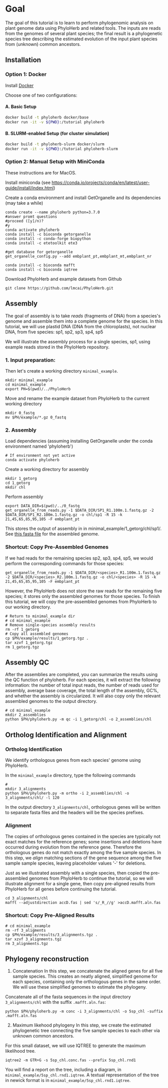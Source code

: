 # Goal
The goal of this tutorial is to learn to perform phylogenomic analysis on plant genome data using PhyloHerb and related tools. The inputs are reads from the genomes of several plant species; the final result is a phylogenetic species tree describing the estimated evolution of the input plant species from (unknown) common ancestors.

## Installation
### Option 1: Docker
Install [Docker](https://docs.docker.com/get-started/get-docker/)

Choose one of two configurations:

#### A. Basic Setup
```bash
docker build -t phyloherb docker/base
docker run -it -v ${PWD}:/tutorial phyloherb
```

#### B. SLURM-enabled Setup (for cluster simulation)
```bash
docker build -t phyloherb-slurm docker/slurm
docker run -it -v ${PWD}:/tutorial phyloherb-slurm
```

### Option 2: Manual Setup with MiniConda
These instructions are for MacOS.

Install miniconda (see https://conda.io/projects/conda/en/latest/user-guide/install/index.html)

Create a conda environment and install GetOrganelle and its dependencies (may take a while)
```
conda create --name phyloherb python=3.7.0
#answer promt questions 
#proceed ([y]/n)?
#y
conda activate phyloherb
conda install -c bioconda getorganelle
conda install -c conda-forge biopython
conda install -c etetoolkit ete3

#get database for getorganelle
get_organelle_config.py --add embplant_pt,embplant_mt,embplant_nr

conda install -c bioconda mafft
conda install -c bioconda iqtree
```

Download PhyloHerb and example datasets from Github
```
git clone https://github.com/lmcai/PhyloHerb.git
```

## Assembly
The goal of assembly is to take *reads* (fragments of DNA) from a species's genome and assemble them into a complete genome for the species. In this tutorial, we will use plastid DNA (DNA from the chloroplasts), not nuclear DNA, from five species: sp1, sp2, sp3, sp4, sp5

We will illustrate the assembly process for a single species, sp1, using example reads stored in the PhyloHerb repository.

### 1. Input preparation:


Then let's create a working directory `minimal_example`.
```
mkdir minimal_example
cd minimal_example
export PH=$(pwd)/../PhyloHerb
```

Move and rename the example dataset from PhyloHerb to the current working directory
```
mkdir 0_fastq
mv $PH/example/*.gz 0_fastq
```

### 2. Assembly
Load dependencies (assuming installing GetOrganelle under the conda environment named 'phyloherb')
```
# If environment not yet active
conda activate phyloherb
```
Create a working directory for assembly

```
mkdir 1_getorg
cd 1_getorg
mkdir chl
```

Perform assembly

```
export DATA_DIR=$(pwd)/../0_fastq
get_organelle_from_reads.py -1 $DATA_DIR/SP1_R1.100m.1.fastq.gz -2 $DATA_DIR/SP1_R2.100m.1.fastq.gz -o chl/sp1 -R 15 -k 21,45,65,85,95,105 -F embplant_pt
```
This stores the output of assembly in in minimal_example/1_getorg/chl/sp1/. See [this fasta file](minimal_example/1_getorg/chl/sp1/embplant_pt.K105.complete.graph1.1.path_sequence.fasta) for the assembled genome.

### Shortcut: Copy Pre-Assembled Genomes
If we had reads for the remaining species sp2, sp3, sp4, sp5, we would perform the corresponding commands for those species:
```
get_organelle_from_reads.py -1 $DATA_DIR/<species>_R1.100m.1.fastq.gz -2 $DATA_DIR/<species>_R2.100m.1.fastq.gz -o chl/<species> -R 15 -k 21,45,65,85,95,105 -F embplant_pt
```
However, the PhyloHerb does not store the raw reads for the remaining five species; it stores only the assembled genomes for those species. To finish this tutorial, we will copy the pre-assembled genomes from PhyloHerb to our working directory.
```
# Return to minimal_example dir
# cd minimal_example
# Remove single-species assembly results
rm -rf 1_getorg
# Copy all assembled genomes
cp $PH/example/results/1_getorg.tgz .
tar xzvf 1_getorg.tgz
rm 1_getorg.tgz
```

## Assembly QC
After the assemblies are completed, you can summarize the results using the QC function of phyloherb. For each species, it will extract the following information: the number of total input reads, the number of reads used for assembly, average base coverage, the total length of the assembly, GC%, and whether the assembly is circularized. It will also copy only the relevant assembled genomes to the output directory.

```
# cd minimal_example
mkdir 2_assemblies
python $PH/phyloherb.py -m qc -i 1_getorg/chl -o 2_assemblies/chl
```


## Ortholog Identification and Alignment
### Ortholog Identification
We identify orthologous genes from each species' genome using PhyloHerb.

In the `minimal_example` directory, type the following commands
```
# 
mkdir 3_alignments
python $PH/phyloherb.py -m ortho -i 2_assemblies/chl -o 3_alignments/chl/ -l 120
```

In the output directory `3_alignments/chl`, orthologous genes will be written to separate fasta files and the headers will be the species prefixes.

### Alignment
The copies of orthologous genes contained in the species are typically not exact matches for the reference genes; some insertions and deletions have occurred during evolution from the reference gene. Therefore the orthologous genes do not match exactly among the five sample species. In this step, we *align* matching sections of the gene sequence among the five sample sample species, leaving placeholder values '-' for deletions.

Just as we illustrated assembly with a single species, then copied the pre-assembled genomes from PhyloHerb to continue the tutorial, so we will illustrate alignment for a single gene, then copy pre-aligned results from PhyloHerb for all genes before continuing the tutorial.
```
cd 3_alignments/chl
mafft --adjustdirection accD.fas | sed 's/_R_//g' >accD.mafft.aln.fas
```

### Shortcut: Copy Pre-Aligned Results
```
# cd minimal_example
rm -rf 3_aligments
cp $PH/example/results/3_alignments.tgz .
tar xzvf 3_alignments.tgz
rm 3_alignments.tgz
```

## Phylogeny reconstruction
1. Concatenation
In this step, we concatenate the aligned genes for all five sample species. This creates an neatly aligned, simplified genome for each species, containing only the orthologous genes in the same order. We will use these simplified genomes to estimate the phylogeny.

Concatenate all of the fasta sequences in the input directory `3_alignments/chl` with the suffix `.mafft.aln.fas`:
```
python $PH/phyloherb.py -m conc -i 3_alignments/chl -o 5sp_chl -suffix .mafft.aln.fas
```

2. Maximum likehood phylogeny
In this step, we create the estimated phylogenetic tree connecting the five sample species to each other via unknown common ancestors.

For this small dataset, we will use IQTREE to generate the maximum likelihood tree.
```
iqtree2 -m GTR+G -s 5sp_chl.conc.fas --prefix 5sp_chl.rnd1
```
You will find a report on the tree, including a diagram, in `minimal_example/5sp_chl.rnd1.iqtree`. A textual representation of the tree in newick format is in `minimal_example/5sp_chl.rnd1.iqtree`.
